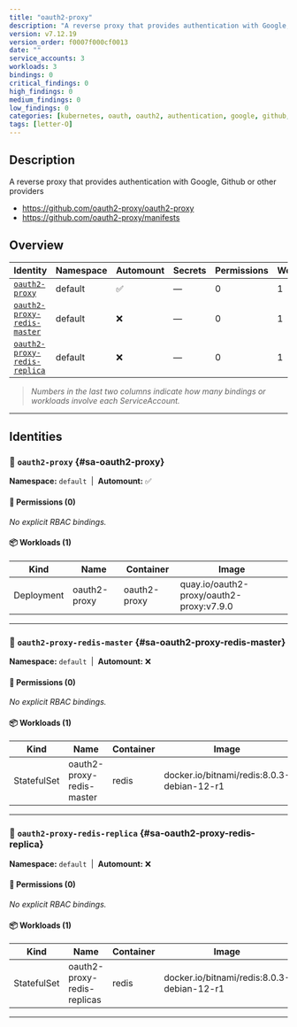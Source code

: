 ```yaml
---
title: "oauth2-proxy"
description: "A reverse proxy that provides authentication with Google, Github or other providers"
version: v7.12.19
version_order: f0007f000cf0013
date: ""
service_accounts: 3
workloads: 3
bindings: 0
critical_findings: 0
high_findings: 0
medium_findings: 0
low_findings: 0
categories: [kubernetes, oauth, oauth2, authentication, google, github, redis]
tags: [letter-O]
---
```


## Description

A reverse proxy that provides authentication with Google, Github or other providers

- https://github.com/oauth2-proxy/oauth2-proxy
- https://github.com/oauth2-proxy/manifests

## Overview

| Identity                                                       | Namespace | Automount | Secrets | Permissions | Workloads | Risk |
| -------------------------------------------------------------- | --------- | --------- | ------- | ----------- | --------- | ---- |
| [`oauth2-proxy`](#sa-oauth2-proxy)                             | default   | ✅        | —       | 0           | 1         | —    |
| [`oauth2-proxy-redis-master`](#sa-oauth2-proxy-redis-master)   | default   | ❌        | —       | 0           | 1         | —    |
| [`oauth2-proxy-redis-replica`](#sa-oauth2-proxy-redis-replica) | default   | ❌        | —       | 0           | 1         | —    |

> _Numbers in the last two columns indicate how many bindings or workloads involve each ServiceAccount._

---

## Identities

### 🤖 `oauth2-proxy` {#sa-oauth2-proxy}

**Namespace:** `default`  |  **Automount:** ✅

#### 🔑 Permissions (0)

_No explicit RBAC bindings._

#### 📦 Workloads (1)

| Kind       | Name         | Container    | Image                                    |
| ---------- | ------------ | ------------ | ---------------------------------------- |
| Deployment | oauth2-proxy | oauth2-proxy | quay.io/oauth2-proxy/oauth2-proxy:v7.9.0 |

---

### 🤖 `oauth2-proxy-redis-master` {#sa-oauth2-proxy-redis-master}

**Namespace:** `default`  |  **Automount:** ❌

#### 🔑 Permissions (0)

_No explicit RBAC bindings._

#### 📦 Workloads (1)

| Kind        | Name                      | Container | Image                                      |
| ----------- | ------------------------- | --------- | ------------------------------------------ |
| StatefulSet | oauth2-proxy-redis-master | redis     | docker.io/bitnami/redis:8.0.3-debian-12-r1 |

---

### 🤖 `oauth2-proxy-redis-replica` {#sa-oauth2-proxy-redis-replica}

**Namespace:** `default`  |  **Automount:** ❌

#### 🔑 Permissions (0)

_No explicit RBAC bindings._

#### 📦 Workloads (1)

| Kind        | Name                        | Container | Image                                      |
| ----------- | --------------------------- | --------- | ------------------------------------------ |
| StatefulSet | oauth2-proxy-redis-replicas | redis     | docker.io/bitnami/redis:8.0.3-debian-12-r1 |

---
